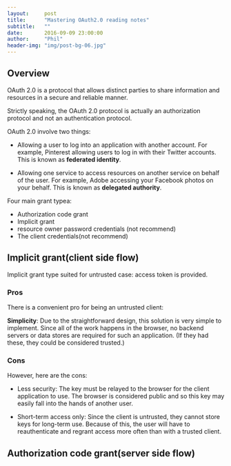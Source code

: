 ```yaml
---
layout:     post
title:      "Mastering OAuth2.0 reading notes"
subtitle:   ""
date:       2016-09-09 23:00:00
author:     "Phil"
header-img: "img/post-bg-06.jpg"
---
```


## Overview 
<p>OAuth 2.0 is a protocol that allows distinct parties to share information and resources in a secure and reliable manner.</p>

<p>Strictly speaking, the OAuth 2.0 protocol is actually an authorization protocol and not an authentication protocol.</p>

<p>OAuth 2.0 involve two things:</p>

* Allowing a user to log into an application with another account. For example, Pinterest allowing users to log in with their Twitter accounts. This is known as **federated identity**.

* Allowing one service to access resources on another service on behalf of the user. For example, Adobe accessing your Facebook photos on your behalf. This is known as **delegated authority**.

<p>Four main grant typea:</p>

* Authorization code grant
* Implicit grant
* resource owner password credentials (not recommend)
* The client credentials(not recommend)

## Implicit grant(client side flow)

Implicit grant type suited for untrusted case:  access token is provided.

### Pros

There is a convenient pro for being an untrusted client:

**Simplicity**: Due to the straightforward design, this solution is very simple to implement. Since all of the work happens in the browser, no backend servers or data stores are required for such an application. (If they had these, they could be considered trusted.)

### Cons

However, here are the cons:

* Less security: The key must be relayed to the browser for the client application to use. The browser is considered public and so this key may easily fall into the hands of another user.

* Short-term access only: Since the client is untrusted, they cannot store keys for long-term use. Because of this, the user will have to reauthenticate and regrant access more often than with a trusted client.

## Authorization code grant(server side flow)
